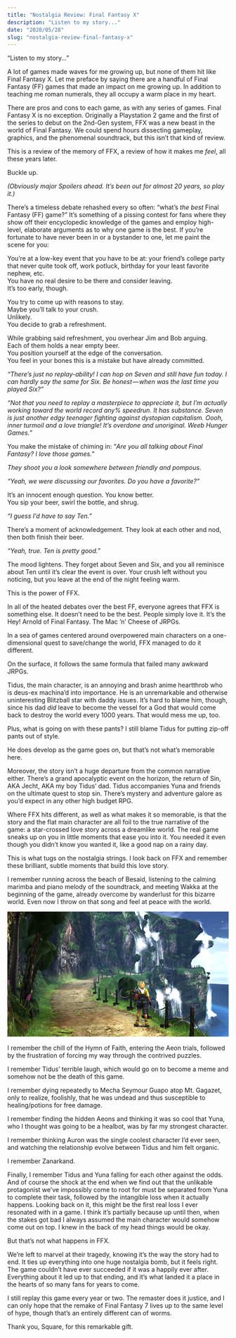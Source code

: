 ```yaml
---
title: "Nostalgia Review: Final Fantasy X"
description: "Listen to my story..."
date: "2020/05/28"
slug: "nostalgia-review-final-fantasy-x"
---
```


“Listen to my story…”

A lot of games made waves for me growing up, but none of them hit like Final Fantasy X. Let me preface by saying there are a handful of Final Fantasy (FF) games that made an impact on me growing up. In addition to teaching me roman numerals, they all occupy a warm place in my heart.

There are pros and cons to each game, as with any series of games. Final Fantasy X is no exception. Originally a Playstation 2 game and the first of the series to debut on the 2nd-Gen system, FFX was a new beast in the world of Final Fantasy. We could spend hours dissecting gameplay, graphics, and the phenomenal soundtrack, but this isn’t that kind of review.

This is a review of the memory of FFX, a review of how it makes me _feel_, all these years later.

Buckle up.

_(Obviously major Spoilers ahead. It’s been out for almost 20 years, so play it.)_

There’s a timeless debate rehashed every so often: “what’s _the best_ Final Fantasy (FF) game?” It’s something of a pissing contest for fans where they show off their encyclopedic knowledge of the games and employ high-level, elaborate arguments as to why one game is the best. If you’re fortunate to have never been in or a bystander to one, let me paint the scene for you:

You’re at a low-key event that you have to be at: your friend’s college party that never quite took off, work potluck, birthday for your least favorite nephew, etc.   
You have no real desire to be there and consider leaving.   
It’s too early, though.

You try to come up with reasons to stay.  
Maybe you’ll talk to your crush.   
Unlikely.  
You decide to grab a refreshment.

While grabbing said refreshment, you overhear Jim and Bob arguing.  
Each of them holds a near empty beer.   
You position yourself at the edge of the conversation.  
You feel in your bones this is a mistake but have already committed.

_“There’s just no replay-ability! I can hop on Seven and still have fun today. I can hardly say the same for Six. Be honest — when was the last time you played Six?”_

_“Not that you need to replay a masterpiece to appreciate it, but I’m actually working toward the world record any% speedrun. It has substance. Seven is just another edgy teenager fighting against dystopian capitalism. Oooh, inner turmoil and a love triangle! It’s overdone and unoriginal. Weeb Hunger Games.”_

You make the mistake of chiming in: “_Are you all talking about Final Fantasy? I love those games.”_

_They shoot you a look somewhere between friendly and pompous._

_“Yeah, we were discussing our favorites. Do you have a favorite?”_

It’s an innocent enough question. You know better.   
You sip your beer, swirl the bottle, and shrug.

_“I guess I’d have to say Ten.”_

There’s a moment of acknowledgement. They look at each other and nod, then both finish their beer.

_“Yeah, true. Ten is pretty good.”_

The mood lightens. They forget about Seven and Six, and you all reminisce about Ten until it’s clear the event is over. Your crush left without you noticing, but you leave at the end of the night feeling warm.

This is the power of FFX.

In all of the heated debates over the best FF, everyone agrees that FFX is something else. It doesn’t need to be the best. People simply love it. It’s the Hey! Arnold of Final Fantasy. The Mac ’n’ Cheese of JRPGs.

In a sea of games centered around overpowered main characters on a one-dimensional quest to save/change the world, FFX managed to do it different.

On the surface, it follows the same formula that failed many awkward JRPGs.

Tidus, the main character, is an annoying and brash anime heartthrob who is deus-ex machina’d into importance. He is an unremarkable and otherwise uninteresting Blitzball star with daddy issues. It’s hard to blame him, though, since his dad _did_ leave to become the vessel for a God that would come back to destroy the world every 1000 years. That would mess me up, too.

Plus, what is going on with these pants? I still blame Tidus for putting zip-off pants out of style.

He does develop as the game goes on, but that’s not what’s memorable here.

Moreover, the story isn’t a huge departure from the common narrative either. There’s a grand apocalyptic event on the horizon, the return of Sin, AKA Jecht, AKA my boy Tidus’ dad. Tidus accompanies Yuna and friends on the ultimate quest to stop sin. There’s mystery and adventure galore as you’d expect in any other high budget RPG.

Where FFX hits different, as well as what makes it so memorable, is that the story and the flat main character are all foil to the true narrative of the game: a star-crossed love story across a dreamlike world. The real game sneaks up on you in little moments that ease you into it. You needed it even though you didn’t know you wanted it, like a good nap on a rainy day.

This is what tugs on the nostalgia strings. I look back on FFX and remember these brilliant, subtle moments that build this love story.

I remember running across the beach of Besaid, listening to the calming marimba and piano melody of the soundtrack, and meeting Wakka at the beginning of the game, already overcome by wanderlust for this bizarre world. Even now I throw on that song and feel at peace with the world.

![](./blog/assets/img/1__ZCAXrF01IBQ38vMZGtUyQg.png)

I remember the chill of the Hymn of Faith, entering the Aeon trials, followed by the frustration of forcing my way through the contrived puzzles.

I remember Tidus’ terrible laugh, which would go on to become a meme and somehow not be the death of this game.

I remember dying repeatedly to Mecha Seymour Guapo atop Mt. Gagazet, only to realize, foolishly, that he was undead and thus susceptible to healing/potions for free damage.

I remember finding the hidden Aeons and thinking it was so cool that Yuna, who I thought was going to be a healbot, was by far my strongest character.

I remember thinking Auron was the single coolest character I’d ever seen, and watching the relationship evolve between Tidus and him felt organic.

I remember Zanarkand.

Finally, I remember Tidus and Yuna falling for each other against the odds. And of course the shock at the end when we find out that the unlikable protagonist we’ve impossibly come to root for must be separated from Yuna to complete their task, followed by the intangible loss when it actually happens. Looking back on it, this might be the first real loss I ever resonated with in a game. I think it’s partially because up until then, when the stakes got bad I always assumed the main character would somehow come out on top. I knew in the back of my head things would be okay.

But that’s not what happens in FFX.

We’re left to marvel at their tragedy, knowing it’s the way the story had to end. It ties up everything into one huge nostalgia bomb, but it feels right. The game couldn’t have ever succeeded if it was a happily ever after. Everything about it led up to that ending, and it’s what landed it a place in the hearts of so many fans for years to come.

I still replay this game every year or two. The remaster does it justice, and I can only hope that the remake of Final Fantasy 7 lives up to the same level of hype, though that’s an entirely different can of worms.

Thank you, Square, for this remarkable gift.
